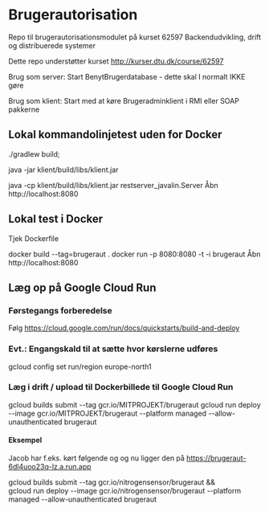 # Brugerautorisation
Repo til brugerautorisationsmodulet på kurset 62597 Backendudvikling, drift og distribuerede systemer

Dette repo understøtter kurset http://kurser.dtu.dk/course/62597

Brug som server: Start BenytBrugerdatabase - dette skal I normalt IKKE gøre

Brug som klient: 
Start med at køre Brugeradminklient i RMI eller SOAP pakkerne




## Lokal kommandolinjetest uden for Docker

./gradlew build; 


java -jar klient/build/libs/klient.jar

java -cp klient/build/libs/klient.jar restserver_javalin.Server
Åbn http://localhost:8080


## Lokal test i Docker
Tjek Dockerfile

docker build  --tag=brugeraut .
docker run -p 8080:8080 -t -i brugeraut
Åbn http://localhost:8080


## Læg op på Google Cloud Run

### Førstegangs forberedelse
Følg https://cloud.google.com/run/docs/quickstarts/build-and-deploy

### Evt.: Engangskald til at sætte hvor kørslerne udføres
gcloud config set run/region europe-north1

### Læg i drift / upload til Dockerbillede til Google Cloud Run
gcloud builds submit --tag gcr.io/MITPROJEKT/brugeraut
gcloud run deploy --image gcr.io/MITPROJEKT/brugeraut --platform managed --allow-unauthenticated brugeraut


#### Eksempel
Jacob har f.eks. kørt følgende og og nu ligger den på https://brugeraut-6dl4uoo23q-lz.a.run.app

gcloud builds submit --tag gcr.io/nitrogensensor/brugeraut && \
gcloud run deploy --image gcr.io/nitrogensensor/brugeraut --platform managed --allow-unauthenticated brugeraut


